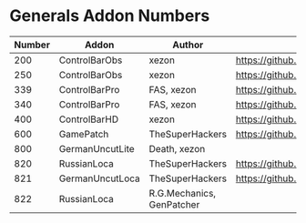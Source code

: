 # Generals Addon Numbers

| Number | Addon           | Author                    | Link                                                         |
|--------|-----------------|---------------------------|--------------------------------------------------------------|
| 200    | ControlBarObs   | xezon                     | https://github.com/TheSuperHackers/GeneralsControlBar        |
| 250    | ControlBarObs   | xezon                     | https://github.com/TheSuperHackers/GeneralsControlBar        |
| 339    | ControlBarPro   | FAS, xezon                | https://github.com/TheSuperHackers/GeneralsControlBar        |
| 340    | ControlBarPro   | FAS, xezon                | https://github.com/TheSuperHackers/GeneralsControlBar        |
| 400    | ControlBarHD    | xezon                     | https://github.com/TheSuperHackers/GeneralsControlBar        |
| 600    | GamePatch       | TheSuperHackers           | https://github.com/TheSuperHackers/GeneralsGamePatch         |
| 800    | GermanUncutLite | Death, xezon              |                                                              |
| 820    | RussianLoca     | TheSuperHackers           | https://github.com/TheSuperHackers/GeneralsRussianLoca       |
| 821    | GermanUncutLoca | TheSuperHackers           | https://github.com/TheSuperHackers/GeneralsGermanUncutLoca   |
| 822    | RussianLoca     | R.G.Mechanics, GenPatcher |                                                              |
